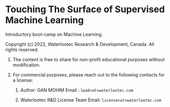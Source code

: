 # Touching The Surface of Supervised Machine Learning 
Introductory boot-camp on Machine Learning. 

Copyright (c) 2022, Waterlootec Research & Development, Canada. All rights reserved.

1. The content is free to share for non-profit educational purposes without modification. 

2. For commercial purposes, please reach out to the following contacts for a license:

    1. Author: GAN MOHIM
       Email : `lead<at>waterlootec.com`
       
    2. Waterlootec R&D License Team
       Email: `license<at>waterlootec.com`
